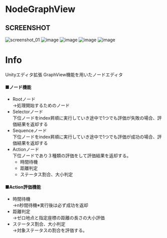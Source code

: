 
# NodeGraphView

## SCREENSHOT
![screenshot_01](https://user-images.githubusercontent.com/86211525/126427109-a394499a-2a7d-4d2e-8b53-7812a3bd2e79.png)
![image](https://user-images.githubusercontent.com/86211525/127448573-6213d78b-c7d4-4040-a66a-ed5c269632c6.png)
![image](https://user-images.githubusercontent.com/86211525/127448605-1c3f0fbe-ebd7-4818-bc52-2352c5aac345.png)
![image](https://user-images.githubusercontent.com/86211525/127448641-6c90fd5d-c578-439c-9685-48605d2808d7.png)
![image](https://user-images.githubusercontent.com/86211525/127448661-9fed56f3-b70b-4f08-8c3c-ce3d49e9bfa3.png)



# Info
Unityエディタ拡張 GraphView機能を用いたノードエディタ  

#### ■ノード機能
- Rootノード  
→処理開始するためのノード
- Selectorノード  
下位ノードをindex昇順に実行していき途中で1つでも評価が失敗の場合、評価結果を返却する
- Sequenceノード  
下位ノードをindex昇順に実行していき途中で1つでも評価が成功の場合、評価結果を返却する
- Actionノード  
下位ノードであり３種類の評価をして評価結果を返却する。  
  - 時間待機
  - 距離判定
  - ステータス割合、大小判定

#### ■Action評価機能
- 時間待機  
  →n秒間待機※実行後は必ず成功を返却  
- 距離判定  
  →ゼロ地点と指定座標の距離の長さの大小評価  
- ステータス割合、大小判定  
  →対象ステータスの割合を評価する。
